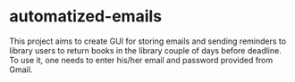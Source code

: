 # automatized-emails

This project aims to create GUI for storing emails and sending reminders to library users to return books in the library couple of days before deadline.
To use it, one needs to enter his/her email and password provided from Gmail.
